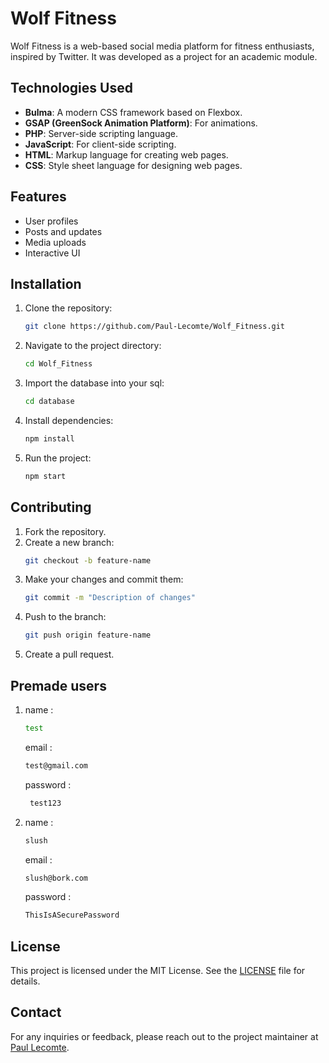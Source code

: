 
# Wolf Fitness

Wolf Fitness is a web-based social media platform for fitness enthusiasts, inspired by Twitter. It was developed as a project for an academic module.

## Technologies Used

- **Bulma**: A modern CSS framework based on Flexbox.
- **GSAP (GreenSock Animation Platform)**: For animations.
- **PHP**: Server-side scripting language.
- **JavaScript**: For client-side scripting.
- **HTML**: Markup language for creating web pages.
- **CSS**: Style sheet language for designing web pages.

## Features

- User profiles
- Posts and updates
- Media uploads
- Interactive UI

## Installation

1. Clone the repository:
   ```sh
   git clone https://github.com/Paul-Lecomte/Wolf_Fitness.git
   ```
2. Navigate to the project directory:
   ```sh
   cd Wolf_Fitness
   ```
3. Import the database into your sql:
   ```sh
   cd database
   ```
4. Install dependencies:
   ```sh
   npm install
   ```
5. Run the project:
   ```sh
   npm start
   ```

## Contributing

1. Fork the repository.
2. Create a new branch:
   ```sh
   git checkout -b feature-name
   ```
3. Make your changes and commit them:
   ```sh
   git commit -m "Description of changes"
   ```
4. Push to the branch:
   ```sh
   git push origin feature-name
   ```
5. Create a pull request.

## Premade users

1. name : 
   ```sh
   test
   ```
   email : 
   ```sh
   test@gmail.com
   ```
   password :
   ```sh
    test123
    ```

2. name : 
   ```sh
   slush
   ```
   email : 
   ```sh
   slush@bork.com
   ```
   password : 
   ```sh
   ThisIsASecurePassword
   ```

## License

This project is licensed under the MIT License. See the [LICENSE](LICENSE) file for details.

## Contact

For any inquiries or feedback, please reach out to the project maintainer at [Paul Lecomte](https://github.com/Paul-Lecomte).
